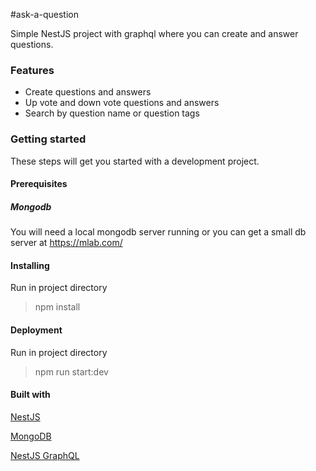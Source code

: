 #ask-a-question

Simple NestJS project with graphql where you can create and answer questions.

### Features

* Create questions and answers
* Up vote and down vote questions and answers
* Search by question name or question tags

### Getting started

These steps will get you started with a development project.

#### Prerequisites

##### Mongodb

You will need a local mongodb server running or you can get a small db server at https://mlab.com/

#### Installing

Run in project directory
> npm install

#### Deployment

Run in project directory
> npm run start:dev

#### Built with

[NestJS](https://nestjs.com/)

[MongoDB](https://www.mongodb.com/)

[NestJS GraphQL](https://docs.nestjs.com/graphql/quick-start)
